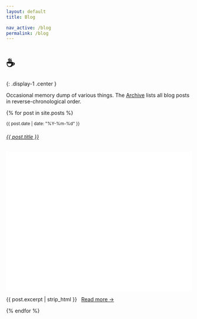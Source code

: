 ```yaml
---
layout: default
title: Blog

nav_active: /blog
permalink: /blog
---
```


<style>
.teaser {
  width: 100%;
  height: 375px;
  background-color: #fff;
  background-size: cover;
  background-position: center; 
  border-radius: var(--round-radius);
  padding-bottom: 3px;
}
</style>

# ☕️
{: .display-1 .center }

Occasional memory dump of various things. The <a href="/archive">Archive</a> lists all blog posts in reverse-chronological order.

{% for post in site.posts %}
<div class="post-entry py-4">
  <p class="mb-1"><small>{{ post.date | date: "%Y-%m-%d" }}</small></p>
  <a href="{{ post.url }}">
  <h6>{{ post.title }}</h6>
  <div class="neuemorph-shadow teaser mb-2 mr-2" style="background-image: url({{ post.header.teaser | default: '/assets/img/logo2019-128.jpg' }}) "></div>
  </a>
    <p class="mt-4">{{ post.excerpt | strip_html }}
      &nbsp;
      <a href="{{ post.url }}">Read&nbsp;more&nbsp;&rarr;</a>
    </p>
</div>
{% endfor %}
